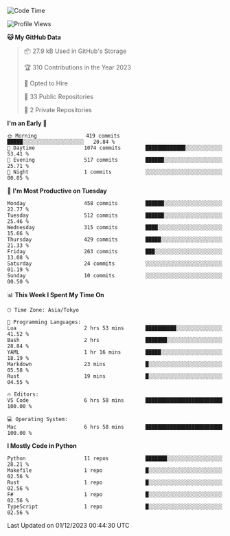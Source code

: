 <!--START_SECTION:waka-->
![Code Time](http://img.shields.io/badge/Code%20Time-743%20hrs%2018%20mins-blue)

![Profile Views](http://img.shields.io/badge/Profile%20Views-0-blue)

**🐱 My GitHub Data** 

> 📦 27.9 kB Used in GitHub's Storage 
 > 
> 🏆 310 Contributions in the Year 2023
 > 
> 💼 Opted to Hire
 > 
> 📜 33 Public Repositories 
 > 
> 🔑 2 Private Repositories 
 > 
**I'm an Early 🐤** 

```text
🌞 Morning                419 commits         █████░░░░░░░░░░░░░░░░░░░░   20.84 % 
🌆 Daytime                1074 commits        █████████████░░░░░░░░░░░░   53.41 % 
🌃 Evening                517 commits         ██████░░░░░░░░░░░░░░░░░░░   25.71 % 
🌙 Night                  1 commits           ░░░░░░░░░░░░░░░░░░░░░░░░░   00.05 % 
```
📅 **I'm Most Productive on Tuesday** 

```text
Monday                   458 commits         ██████░░░░░░░░░░░░░░░░░░░   22.77 % 
Tuesday                  512 commits         ██████░░░░░░░░░░░░░░░░░░░   25.46 % 
Wednesday                315 commits         ████░░░░░░░░░░░░░░░░░░░░░   15.66 % 
Thursday                 429 commits         █████░░░░░░░░░░░░░░░░░░░░   21.33 % 
Friday                   263 commits         ███░░░░░░░░░░░░░░░░░░░░░░   13.08 % 
Saturday                 24 commits          ░░░░░░░░░░░░░░░░░░░░░░░░░   01.19 % 
Sunday                   10 commits          ░░░░░░░░░░░░░░░░░░░░░░░░░   00.50 % 
```


📊 **This Week I Spent My Time On** 

```text
🕑︎ Time Zone: Asia/Tokyo

💬 Programming Languages: 
Lua                      2 hrs 53 mins       ██████████░░░░░░░░░░░░░░░   41.52 % 
Bash                     2 hrs               ███████░░░░░░░░░░░░░░░░░░   28.84 % 
YAML                     1 hr 16 mins        █████░░░░░░░░░░░░░░░░░░░░   18.19 % 
Markdown                 23 mins             █░░░░░░░░░░░░░░░░░░░░░░░░   05.58 % 
Rust                     19 mins             █░░░░░░░░░░░░░░░░░░░░░░░░   04.55 % 

🔥 Editors: 
VS Code                  6 hrs 58 mins       █████████████████████████   100.00 % 

💻 Operating System: 
Mac                      6 hrs 58 mins       █████████████████████████   100.00 % 
```

**I Mostly Code in Python** 

```text
Python                   11 repos            ███████░░░░░░░░░░░░░░░░░░   28.21 % 
Makefile                 1 repo              █░░░░░░░░░░░░░░░░░░░░░░░░   02.56 % 
Rust                     1 repo              █░░░░░░░░░░░░░░░░░░░░░░░░   02.56 % 
F#                       1 repo              █░░░░░░░░░░░░░░░░░░░░░░░░   02.56 % 
TypeScript               1 repo              █░░░░░░░░░░░░░░░░░░░░░░░░   02.56 % 
```




 Last Updated on 01/12/2023 00:44:30 UTC
<!--END_SECTION:waka-->
